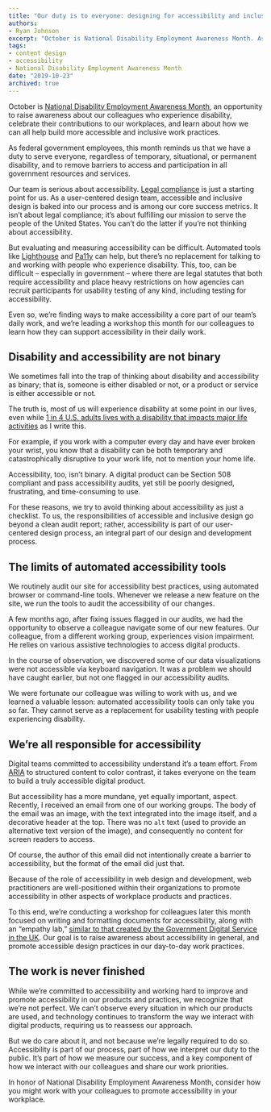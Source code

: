 ```yaml
---
title: "Our duty is to everyone: designing for accessibility and inclusion"
authors:
- Ryan Johnson
excerpt: "October is National Disability Employment Awareness Month. As federal government employees, this month reminds us that we have a duty to serve everyone, regardless of temporary, situational, or permanent disability, and to remove barriers to access and participation in all government resources and services."
tags:
- content design
- accessibility
- National Disability Employment Awareness Month
date: "2019-10-23"
archived: true
---
```


October is [National Disability Employment Awareness Month](https://www.dol.gov/odep/topics/ndeam/), an opportunity to raise awareness about our colleagues who experience disability, celebrate their contributions to our workplaces, and learn about how we can all help build more accessible and inclusive work practices.

As federal government employees, this month reminds us that we have a duty to serve everyone, regardless of temporary, situational, or permanent disability, and to remove barriers to access and participation in all government resources and services.

Our team is serious about accessibility. [Legal compliance](https://www.section508.gov/manage/laws-and-policies) is just a starting point for us. As a user-centered design team, accessible and inclusive design is baked into our process and is among our core success metrics. It isn’t about legal compliance; it’s about fulfilling our mission to serve the people of the United States. You can’t do the latter if you’re not thinking about accessibility.

But evaluating and measuring accessibility can be difficult. Automated tools like [Lighthouse](https://developers.google.com/web/tools/lighthouse) and [Pa11y](https://pa11y.org/) can help, but there’s no replacement for talking to and working with people who experience disability. This, too, can be difficult – especially in government – where there are legal statutes that both require accessibility and place heavy restrictions on how agencies can recruit participants for usability testing of any kind, including testing for accessibility.

Even so, we’re finding ways to make accessibility a core part of our team’s daily work, and we’re leading a workshop this month for our colleagues to learn how they can support accessibility in their daily work.

## Disability and accessibility are not binary

We sometimes fall into the trap of thinking about disability and accessibility as binary; that is, someone is either disabled or not, or a product or service is either accessible or not.

The truth is, most of us will experience disability at some point in our lives, even while [1 in 4 U.S. adults lives with a disability that impacts major life activities](https://www.cdc.gov/media/releases/2018/p0816-disability.html) as I write this.

For example, if you work with a computer every day and have ever broken your wrist, you know that a disability can be both temporary and catastrophically disruptive to your work life, not to mention your home life.

Accessibility, too, isn’t binary. A digital product can be Section 508 compliant and pass accessibility audits, yet still be poorly designed, frustrating, and time-consuming to use.

For these reasons, we try to avoid thinking about accessibility as just a checklist. To us, the responsibilities of accessible and inclusive design go beyond a clean audit report; rather, accessibility is part of our user-centered design process, an integral part of our design and development process.

## The limits of automated accessibility tools

We routinely audit our site for accessibility best practices, using automated browser or command-line tools. Whenever we release a new feature on the site, we run the tools to audit the accessibility of our changes.

A few months ago, after fixing issues flagged in our audits, we had the opportunity to observe a colleague navigate some of our new features. Our colleague, from a different working group, experiences vision impairment. He relies on various assistive technologies to access digital products.

In the course of observation, we discovered some of our data visualizations were not accessible via keyboard navigation. It was a problem we should have caught earlier, but not one flagged in our accessibility audits.

We were fortunate our colleague was willing to work with us, and we learned a valuable lesson: automated accessibility tools can only take you so far. They cannot serve as a replacement for usability testing with people experiencing disability.

## We’re all responsible for accessibility

Digital teams committed to accessibility understand it’s a team effort. From [ARIA](https://developer.mozilla.org/en-US/docs/Web/Accessibility/ARIA) to structured content  to color contrast, it takes everyone on the team to build a truly accessible digital product.

But accessibility has a more mundane, yet equally important, aspect. Recently, I received an email from one of our working groups. The body of the email was an image, with the text integrated into the image itself, and a decorative header at the top. There was no `alt` text (used to provide an alternative text version of the image), and consequently no content for screen readers to access.

Of course, the author of this email did not intentionally create a barrier to accessibility, but the format of the email did just that.

Because of the role of accessibility in web design and development, web practitioners are well-positioned within their organizations to promote accessibility in other aspects of workplace products and practices.

To this end, we’re conducting a workshop for colleagues later this month focused on writing and formatting documents for accessibility, along with an “empathy lab,” [similar to that created by the Government Digital Service in the UK](https://gds.blog.gov.uk/2018/06/20/creating-the-uk-governments-accessibility-empathy-lab/). Our goal is to raise awareness about accessibility in general, and promote accessible design practices in our day-to-day work practices.

## The work is never finished

While we’re committed to accessibility and working hard to improve and promote accessibility in our products and practices, we recognize that we’re not perfect. We can’t observe every situation in which our products are used, and technology continues to transform the way we interact with digital products, requiring us to reassess our approach.

But we do care about it, and not because we’re legally required to do so. Accessibility is part of our process, part of how we interpret our duty to the public. It’s part of how we measure our success, and a key component of how we interact with our colleagues and share our work priorities.

In honor of National Disability Employment Awareness Month, consider how you might work with your colleagues to promote accessibility in your workplace.
